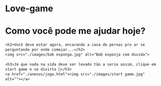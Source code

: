 # Love-game
<!DOCTYPE html>
<html lang="en">
<head>
    <meta charset="UTF-8">
    <title>Game.</title>
    <Theme : Love-game></Theme>
</head>
<body>
    <h1>Como você pode me ajudar hoje?</h1>

    <h2>Você deve estar agora, encarando a casa de pernas pro ar se perguntando por onde começar...</h2>
    <img src="./images/bob esponga.jpg" alt="Bob esponja com duvida">

    <h3>Já que nada na vida deve ser levado tão a serio assim, clique em start game e se divirta 🖤</h3>
    <a href="./anexos/jogo.html"><img src="./images/start game.jpg" alt=""></a> 

    
</body>
</html>
